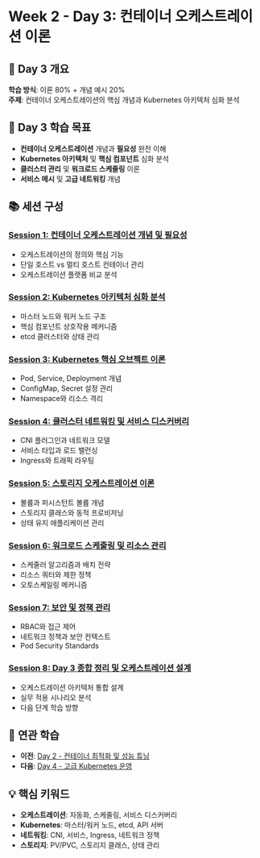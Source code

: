 # Week 2 - Day 3: 컨테이너 오케스트레이션 이론

## 📅 Day 3 개요
**학습 방식**: 이론 80% + 개념 예시 20%  
**주제**: 컨테이너 오케스트레이션의 핵심 개념과 Kubernetes 아키텍처 심화 분석

## 🎯 Day 3 학습 목표
- **컨테이너 오케스트레이션** 개념과 **필요성** 완전 이해
- **Kubernetes 아키텍처** 및 **핵심 컴포넌트** 심화 분석
- **클러스터 관리** 및 **워크로드 스케줄링** 이론
- **서비스 메시** 및 **고급 네트워킹** 개념

## 📚 세션 구성

### [Session 1: 컨테이너 오케스트레이션 개념 및 필요성](./session_01.md)
- 오케스트레이션의 정의와 핵심 기능
- 단일 호스트 vs 멀티 호스트 컨테이너 관리
- 오케스트레이션 플랫폼 비교 분석

### [Session 2: Kubernetes 아키텍처 심화 분석](./session_02.md)
- 마스터 노드와 워커 노드 구조
- 핵심 컴포넌트 상호작용 메커니즘
- etcd 클러스터와 상태 관리

### [Session 3: Kubernetes 핵심 오브젝트 이론](./session_03.md)
- Pod, Service, Deployment 개념
- ConfigMap, Secret 설정 관리
- Namespace와 리소스 격리

### [Session 4: 클러스터 네트워킹 및 서비스 디스커버리](./session_04.md)
- CNI 플러그인과 네트워크 모델
- 서비스 타입과 로드 밸런싱
- Ingress와 트래픽 라우팅

### [Session 5: 스토리지 오케스트레이션 이론](./session_05.md)
- 볼륨과 퍼시스턴트 볼륨 개념
- 스토리지 클래스와 동적 프로비저닝
- 상태 유지 애플리케이션 관리

### [Session 6: 워크로드 스케줄링 및 리소스 관리](./session_06.md)
- 스케줄러 알고리즘과 배치 전략
- 리소스 쿼터와 제한 정책
- 오토스케일링 메커니즘

### [Session 7: 보안 및 정책 관리](./session_07.md)
- RBAC와 접근 제어
- 네트워크 정책과 보안 컨텍스트
- Pod Security Standards

### [Session 8: Day 3 종합 정리 및 오케스트레이션 설계](./session_08.md)
- 오케스트레이션 아키텍처 통합 설계
- 실무 적용 시나리오 분석
- 다음 단계 학습 방향

## 🔗 연관 학습
- **이전**: [Day 2 - 컨테이너 최적화 및 성능 튜닝](../day_02/README.md)
- **다음**: [Day 4 - 고급 Kubernetes 운영](../day_04/README.md)

## 💡 핵심 키워드
- **오케스트레이션**: 자동화, 스케줄링, 서비스 디스커버리
- **Kubernetes**: 마스터/워커 노드, etcd, API 서버
- **네트워킹**: CNI, 서비스, Ingress, 네트워크 정책
- **스토리지**: PV/PVC, 스토리지 클래스, 상태 관리

